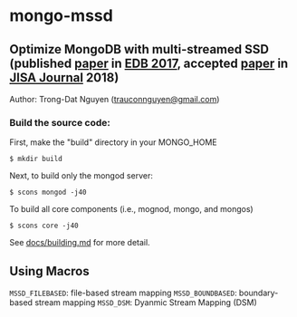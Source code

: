 # mongo-mssd
## Optimize MongoDB with multi-streamed SSD (published [paper](https://link.springer.com/chapter/10.1007/978-981-10-6520-0_1) in [EDB 2017](http://dbsociety.or.kr/edb2017/), accepted [paper](http://jise.iis.sinica.edu.tw/pages/issues/accepted.html) in [JISA Journal](http://jise.iis.sinica.edu.tw/pages/jise/index.html) 2018)

Author: Trong-Dat Nguyen (trauconnguyen@gmail.com)

### Build the source code:

First, make the "build" directory in your MONGO_HOME

```
$ mkdir build
```

Next, to build only the mongod server:
```
$ scons mongod -j40
```

To build all core components (i.e., mognod, mongo, and mongos)

```
$ scons core -j40
```

See [docs/building.md](docs/building.md) for more detail.

## Using Macros

`MSSD_FILEBASED`: file-based stream mapping
`MSSD_BOUNDBASED`: boundary-based stream mapping
`MSSD_DSM`: Dyanmic Stream Mapping (DSM)
